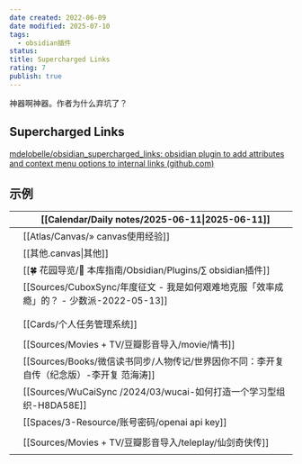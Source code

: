 ```yaml
---
date created: 2022-06-09
date modified: 2025-07-10
tags:
  - obsidian插件
status:
title: Supercharged Links
rating: 7
publish: true
---
```


神器啊神器。作者为什么弃坑了？

## Supercharged Links

[mdelobelle/obsidian_supercharged_links: obsidian plugin to add attributes and context menu options to internal links (github.com)](https://github.com/mdelobelle/obsidian_supercharged_links)

## 示例

|     | [[Calendar/Daily notes/2025-06-11\|2025-06-11]] |
| --- | ----------------------------------------------- |
|     | [[Atlas/Canvas/» canvas使用经验]]                                |
|     | [[其他.canvas\|其他]]                               |
|     | [[🍀 花园导览/🧰 本库指南/Obsidian/Plugins/∑ obsidian插件]]                                |
|     | [[Sources/CuboxSync/年度征文 - 我是如何艰难地克服「效率成瘾」的？ - 少数派-2022-05-13]]   |
|     |                                                 |
|     |                                                 |
|     | [[Cards/个人任务管理系统]]                                    |
|     |                                                 |
|     | [[Sources/Movies + TV/豆瓣影音导入/movie/情书]]         |
|     | [[Sources/Books/微信读书同步/人物传记/世界因你不同：李开复自传（纪念版）-李开复 范海涛]]                   |
|     | [[Sources/WuCaiSync /2024/03/wucai-如何打造一个学习型组织-H8DA58E]]                   |
|     | [[Spaces/3-Resource/账号密码/openai api key]]                              |
|     |                                                 |
|     | [[Sources/Movies + TV/豆瓣影音导入/teleplay/仙剑奇侠传]]                                       |
|     |                                                 |
